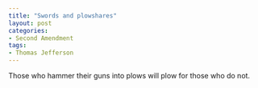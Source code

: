 ```yaml
---
title: "Swords and plowshares"
layout: post
categories:
- Second Amendment
tags:
- Thomas Jefferson
---
```


Those who hammer their guns into plows will plow for those who do not.
